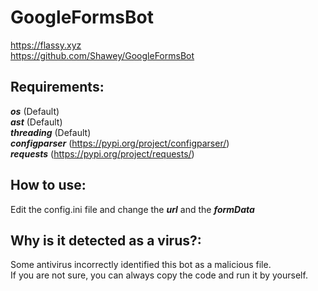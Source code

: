 # GoogleFormsBot
https://flassy.xyz  
https://github.com/Shawey/GoogleFormsBot

## Requirements: ##
***os*** (Default)  
***ast*** (Default)  
***threading*** (Default)  
***configparser*** (https://pypi.org/project/configparser/)  
***requests*** (https://pypi.org/project/requests/)

## How to use: ##
Edit the config.ini file and change the ***url*** and the ***formData***

## Why is it detected as a virus?: ##
Some antivirus incorrectly identified this bot as a malicious file.  
If you are not sure, you can always copy the code and run it by yourself.
